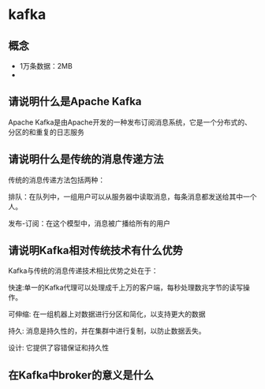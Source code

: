 # kafka

## 概念
- 1万条数据：2MB
- 


## 请说明什么是Apache Kafka
Apache Kafka是由Apache开发的一种发布订阅消息系统，它是一个分布式的、分区的和重复的日志服务

## 请说明什么是传统的消息传递方法
传统的消息传递方法包括两种：

排队：在队列中，一组用户可以从服务器中读取消息，每条消息都发送给其中一个人。

发布-订阅：在这个模型中，消息被广播给所有的用户

## 请说明Kafka相对传统技术有什么优势
Kafka与传统的消息传递技术相比优势之处在于：

快速:单一的Kafka代理可以处理成千上万的客户端，每秒处理数兆字节的读写操作。

可伸缩: 在一组机器上对数据进行分区和简化，以支持更大的数据

持久: 消息是持久性的，并在集群中进行复制，以防止数据丢失。

设计: 它提供了容错保证和持久性

## 在Kafka中broker的意义是什么

